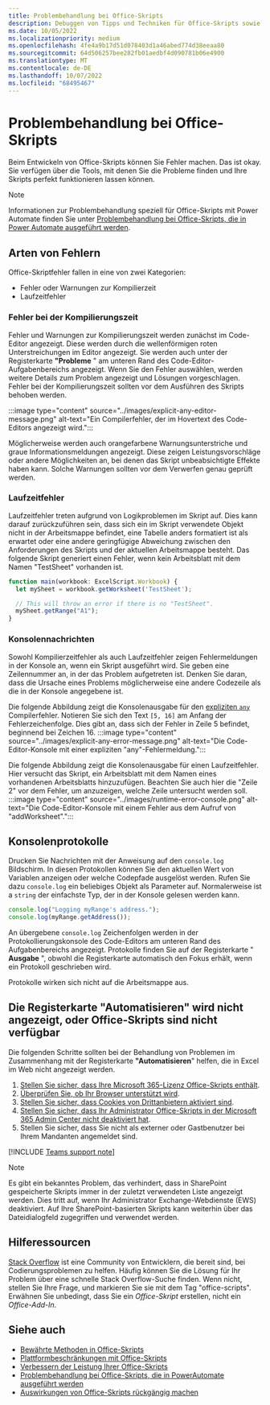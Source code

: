 ```yaml
---
title: Problembehandlung bei Office-Skripts
description: Debuggen von Tipps und Techniken für Office-Skripts sowie Hilferessourcen.
ms.date: 10/05/2022
ms.localizationpriority: medium
ms.openlocfilehash: 4fe4a9b17d51d078403d1a46abed774d38eeaa80
ms.sourcegitcommit: 64d506257bee282fb01aedbf4d090781b06e4900
ms.translationtype: MT
ms.contentlocale: de-DE
ms.lasthandoff: 10/07/2022
ms.locfileid: "68495467"
---
```

# <a name="troubleshoot-office-scripts"></a>Problembehandlung bei Office-Skripts

Beim Entwickeln von Office-Skripts können Sie Fehler machen. Das ist okay. Sie verfügen über die Tools, mit denen Sie die Probleme finden und Ihre Skripts perfekt funktionieren lassen können.

> [!NOTE]
> Informationen zur Problembehandlung speziell für Office-Skripts mit Power Automate finden Sie unter [Problembehandlung bei Office-Skripts, die in Power Automate ausgeführt werden](power-automate-troubleshooting.md).

## <a name="types-of-errors"></a>Arten von Fehlern

Office-Skriptfehler fallen in eine von zwei Kategorien:

* Fehler oder Warnungen zur Kompilierzeit
* Laufzeitfehler

### <a name="compile-time-errors"></a>Fehler bei der Kompilierungszeit

Fehler und Warnungen zur Kompilierungszeit werden zunächst im Code-Editor angezeigt. Diese werden durch die wellenförmigen roten Unterstreichungen im Editor angezeigt. Sie werden auch unter der Registerkarte **"Probleme** " am unteren Rand des Code-Editor-Aufgabenbereichs angezeigt. Wenn Sie den Fehler auswählen, werden weitere Details zum Problem angezeigt und Lösungen vorgeschlagen. Fehler bei der Kompilierungszeit sollten vor dem Ausführen des Skripts behoben werden.

:::image type="content" source="../images/explicit-any-editor-message.png" alt-text="Ein Compilerfehler, der im Hovertext des Code-Editors angezeigt wird.":::

Möglicherweise werden auch orangefarbene Warnungsunterstriche und graue Informationsmeldungen angezeigt. Diese zeigen Leistungsvorschläge oder andere Möglichkeiten an, bei denen das Skript unbeabsichtigte Effekte haben kann. Solche Warnungen sollten vor dem Verwerfen genau geprüft werden.

### <a name="runtime-errors"></a>Laufzeitfehler

Laufzeitfehler treten aufgrund von Logikproblemen im Skript auf. Dies kann darauf zurückzuführen sein, dass sich ein im Skript verwendete Objekt nicht in der Arbeitsmappe befindet, eine Tabelle anders formatiert ist als erwartet oder eine andere geringfügige Abweichung zwischen den Anforderungen des Skripts und der aktuellen Arbeitsmappe besteht. Das folgende Skript generiert einen Fehler, wenn kein Arbeitsblatt mit dem Namen "TestSheet" vorhanden ist.

```TypeScript
function main(workbook: ExcelScript.Workbook) {
  let mySheet = workbook.getWorksheet('TestSheet');

  // This will throw an error if there is no "TestSheet".
  mySheet.getRange("A1");
}
```

### <a name="console-messages"></a>Konsolennachrichten

Sowohl Kompilierzeitfehler als auch Laufzeitfehler zeigen Fehlermeldungen in der Konsole an, wenn ein Skript ausgeführt wird. Sie geben eine Zeilennummer an, in der das Problem aufgetreten ist. Denken Sie daran, dass die Ursache eines Problems möglicherweise eine andere Codezeile als die in der Konsole angegebene ist.

Die folgende Abbildung zeigt die Konsolenausgabe für den [expliziten `any`](../develop/typescript-restrictions.md) Compilerfehler. Notieren Sie sich den Text `[5, 16]` am Anfang der Fehlerzeichenfolge. Dies gibt an, dass sich der Fehler in Zeile 5 befindet, beginnend bei Zeichen 16.
:::image type="content" source="../images/explicit-any-error-message.png" alt-text="Die Code-Editor-Konsole mit einer expliziten &quot;any&quot;-Fehlermeldung.":::

Die folgende Abbildung zeigt die Konsolenausgabe für einen Laufzeitfehler. Hier versucht das Skript, ein Arbeitsblatt mit dem Namen eines vorhandenen Arbeitsblatts hinzuzufügen. Beachten Sie auch hier die "Zeile 2" vor dem Fehler, um anzuzeigen, welche Zeile untersucht werden soll.
:::image type="content" source="../images/runtime-error-console.png" alt-text="Die Code-Editor-Konsole mit einem Fehler aus dem Aufruf von &quot;addWorksheet&quot;.":::

## <a name="console-logs"></a>Konsolenprotokolle

Drucken Sie Nachrichten mit der Anweisung auf den `console.log` Bildschirm. In diesen Protokollen können Sie den aktuellen Wert von Variablen anzeigen oder welche Codepfade ausgelöst werden. Rufen Sie dazu `console.log` ein beliebiges Objekt als Parameter auf. Normalerweise ist a `string` der einfachste Typ, der in der Konsole gelesen werden kann.

```TypeScript
console.log("Logging myRange's address.");
console.log(myRange.getAddress());
```

An übergebene `console.log` Zeichenfolgen werden in der Protokollierungskonsole des Code-Editors am unteren Rand des Aufgabenbereichs angezeigt. Protokolle finden Sie auf der Registerkarte " **Ausgabe** ", obwohl die Registerkarte automatisch den Fokus erhält, wenn ein Protokoll geschrieben wird.

Protokolle wirken sich nicht auf die Arbeitsmappe aus.

## <a name="automate-tab-not-appearing-or-office-scripts-unavailable"></a>Die Registerkarte "Automatisieren" wird nicht angezeigt, oder Office-Skripts sind nicht verfügbar

Die folgenden Schritte sollten bei der Behandlung von Problemen im Zusammenhang mit der Registerkarte **"Automatisieren**" helfen, die in Excel im Web nicht angezeigt werden.

1. [Stellen Sie sicher, dass Ihre Microsoft 365-Lizenz Office-Skripts enthält](../overview/excel.md#requirements).
1. [Überprüfen Sie, ob Ihr Browser unterstützt wird](platform-limits.md#browser-support).
1. [Stellen Sie sicher, dass Cookies von Drittanbietern aktiviert sind](platform-limits.md#third-party-cookies).
1. [Stellen Sie sicher, dass Ihr Administrator Office-Skripts in der Microsoft 365 Admin Center nicht deaktiviert hat](/microsoft-365/admin/manage/manage-office-scripts-settings).
1. Stellen Sie sicher, dass Sie nicht als externer oder Gastbenutzer bei Ihrem Mandanten angemeldet sind.

[!INCLUDE [Teams support note](../includes/teams-support-note.md)]

> [!NOTE]
> Es gibt ein bekanntes Problem, das verhindert, dass in SharePoint gespeicherte Skripts immer in der zuletzt verwendeten Liste angezeigt werden. Dies tritt auf, wenn Ihr Administrator Exchange-Webdienste (EWS) deaktiviert. Auf Ihre SharePoint-basierten Skripts kann weiterhin über das Dateidialogfeld zugegriffen und verwendet werden.

## <a name="help-resources"></a>Hilferessourcen

[Stack Overflow](https://stackoverflow.com/questions/tagged/office-scripts) ist eine Community von Entwicklern, die bereit sind, bei Codierungsproblemen zu helfen. Häufig können Sie die Lösung für Ihr Problem über eine schnelle Stack Overflow-Suche finden. Wenn nicht, stellen Sie Ihre Frage, und markieren Sie sie mit dem Tag "office-scripts". Erwähnen Sie unbedingt, dass Sie ein *Office-Skript* erstellen, nicht ein *Office-Add-In*.

## <a name="see-also"></a>Siehe auch

- [Bewährte Methoden in Office-Skripts](../develop/best-practices.md)
- [Plattformbeschränkungen mit Office-Skripts](platform-limits.md)
- [Verbessern der Leistung Ihrer Office-Skripts](../develop/web-client-performance.md)
- [Problembehandlung bei Office-Skripts, die in PowerAutomate ausgeführt werden](power-automate-troubleshooting.md)
- [Auswirkungen von Office-Skripts rückgängig machen](undo.md)
